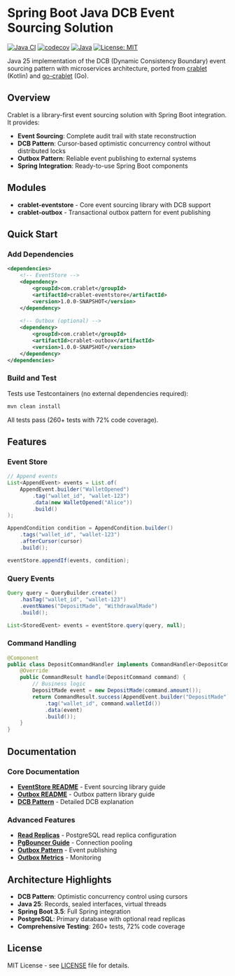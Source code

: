 # Spring Boot Java DCB Event Sourcing Solution

[![Java CI](https://github.com/rodolfodpk/spring-crablet/actions/workflows/maven.yml/badge.svg)](https://github.com/rodolfodpk/spring-crablet/actions/workflows/maven.yml)
[![codecov](https://codecov.io/gh/rodolfodpk/spring-crablet/branch/main/graph/badge.svg)](https://codecov.io/gh/rodolfodpk/spring-crablet)
[![Java](https://img.shields.io/badge/Java-25-orange?logo=openjdk&logoColor=white)](https://openjdk.org/projects/jdk/25/)
[![License: MIT](https://img.shields.io/badge/License-MIT-yellow.svg)](https://opensource.org/licenses/MIT)

Java 25 implementation of the DCB (Dynamic Consistency Boundary) event sourcing pattern with microservices architecture, ported from [crablet](https://github.com/rodolfodpk/crablet) (Kotlin) and [go-crablet](https://github.com/rodolfodpk/go-crablet) (Go).

## Overview

Crablet is a library-first event sourcing solution with Spring Boot integration. It provides:

- **Event Sourcing**: Complete audit trail with state reconstruction
- **DCB Pattern**: Cursor-based optimistic concurrency control without distributed locks
- **Outbox Pattern**: Reliable event publishing to external systems
- **Spring Integration**: Ready-to-use Spring Boot components

## Modules

- **crablet-eventstore** - Core event sourcing library with DCB support
- **crablet-outbox** - Transactional outbox pattern for event publishing

## Quick Start

### Add Dependencies

```xml
<dependencies>
    <!-- EventStore -->
    <dependency>
        <groupId>com.crablet</groupId>
        <artifactId>crablet-eventstore</artifactId>
        <version>1.0.0-SNAPSHOT</version>
    </dependency>
    
    <!-- Outbox (optional) -->
    <dependency>
        <groupId>com.crablet</groupId>
        <artifactId>crablet-outbox</artifactId>
        <version>1.0.0-SNAPSHOT</version>
    </dependency>
</dependencies>
```

### Build and Test

Tests use Testcontainers (no external dependencies required):
```bash
mvn clean install
```

All tests pass (260+ tests with 72% code coverage).

## Features

### Event Store

```java
// Append events
List<AppendEvent> events = List.of(
    AppendEvent.builder("WalletOpened")
        .tag("wallet_id", "wallet-123")
        .data(new WalletOpened("Alice"))
        .build()
);

AppendCondition condition = AppendCondition.builder()
    .tags("wallet_id", "wallet-123")
    .afterCursor(cursor)
    .build();

eventStore.appendIf(events, condition);
```

### Query Events

```java
Query query = QueryBuilder.create()
    .hasTag("wallet_id", "wallet-123")
    .eventNames("DepositMade", "WithdrawalMade")
    .build();

List<StoredEvent> events = eventStore.query(query, null);
```

### Command Handling

```java
@Component
public class DepositCommandHandler implements CommandHandler<DepositCommand> {
    @Override
    public CommandResult handle(DepositCommand command) {
        // Business logic
        DepositMade event = new DepositMade(command.amount());
        return CommandResult.success(AppendEvent.builder("DepositMade")
            .tag("wallet_id", command.walletId())
            .data(event)
            .build());
    }
}
```

## Documentation

### Core Documentation
- **[EventStore README](crablet-eventstore/README.md)** - Event sourcing library guide
- **[Outbox README](crablet-outbox/README.md)** - Outbox pattern library guide
- **[DCB Pattern](crablet-eventstore/docs/DCB_AND_CRABLET.md)** - Detailed DCB explanation

### Advanced Features
- **[Read Replicas](crablet-eventstore/docs/READ_REPLICAS.md)** - PostgreSQL read replica configuration
- **[PgBouncer Guide](crablet-eventstore/docs/PGBOUNCER.md)** - Connection pooling
- **[Outbox Pattern](crablet-outbox/docs/OUTBOX_PATTERN.md)** - Event publishing
- **[Outbox Metrics](crablet-outbox/docs/OUTBOX_METRICS.md)** - Monitoring

## Architecture Highlights

- **DCB Pattern**: Optimistic concurrency control using cursors
- **Java 25**: Records, sealed interfaces, virtual threads
- **Spring Boot 3.5**: Full Spring integration
- **PostgreSQL**: Primary database with optional read replicas
- **Comprehensive Testing**: 260+ tests, 72% code coverage

## License

MIT License - see [LICENSE](LICENSE) file for details.
